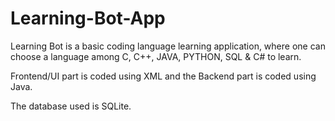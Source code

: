 # Learning-Bot-App
Learning Bot is a basic coding language learning application, where one can choose a language among C, C++, JAVA, PYTHON, SQL & C# to learn.

Frontend/UI part is coded using XML and the Backend part is coded using Java.

The database used is SQLite.
